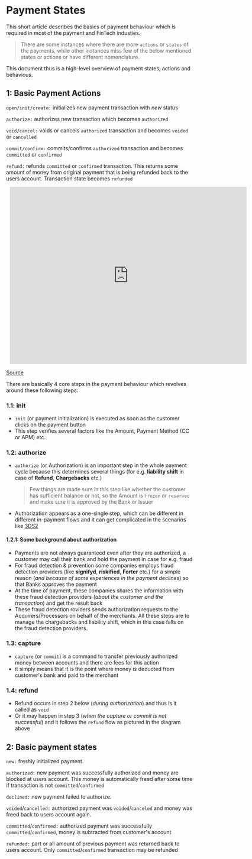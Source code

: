 # Payment States
This short article describes the basics of payment behaviour which is required in most of the payment and FinTech industies. 

>There are some instances where there are more `actions` or `states` of the payments, while other instances miss few of the below mentioned states or actions or have different nomenclature.

This document thus is a high-level overview of payment states, actions and behavious.

## 1: Basic Payment Actions

`open/init/create:` initializes new payment transaction with *new* status

`authorize:` authorizes new transaction which becomes `authorized`

`void/cancel:` voids or cancels `authorized` transaction and becomes `voided` or `cancelled`

`commit/confirm:` commits/confirms `authorized` transaction and becomes `committed` or `confirmed`

`refund:` refunds `committed` or `confirmed` transaction. This returns some amount of money from original payment that is being refunded back to the users account. Transaction state becomes `refunded`

<div style="width: 640px; height: 480px; margin: 10px; position: relative;"><iframe allowfullscreen frameborder="0" style="width:640px; height:480px" src="https://www.lucidchart.com/documents/embeddedchart/538ea242-7d41-4b2f-9f9a-e81b8eb080be" id="53b9bqHM5zuH"></iframe></div>

[Source](https://www.lucidchart.com/documents/edit/24a4c87c-c640-4c16-8de4-16fc00571ef8)

There are basically 4 core steps in the payment behaviour which revolves around these following steps:

### 1.1: init
- `init` (or payment initialization) is executed as soon as the customer clicks on the payment button
- This step verifies several factors like the Amount, Payment Method (CC or APM) etc.

### 1.2: authorize
- `authorize` (or Authorization) is an important step in the whole payment cycle because this determines several things (for e.g. **liability shift** in case of **Refund**, **Chargebacks** etc.)
  >Few things are made sure in this step like whether the customer has sufficient balance or not, so the Amount is `frozen` or `reserved` and  make sure it is approved by the Bank or Issuer
- Authorization appears as a one-single step, which can be different in different in-payment flows and it can get complicated in the scenarios like [3DS2](https://prashantnagle.github.io/3DS2/)

#### 1.2.1: Some background about authorization
- Payments are not always guaranteed even after they are authorized, a customer may call their bank and hold the payment in case for e.g. fraud
- For fraud detection & prevention some companies employs fraud detection providers (like **signifyd**, **riskified**, **Forter** etc.) for a simple reason (*and because of some experiences in the payment declines*) so that Banks approves the payment
- At the time of payment, these companies shares the information with these fraud detection providers (*about the customer and the transaction*) and get the result back
- These fraud detection roviders sends authorization requests to the Acquirers/Processors on behalf of the merchants. All these steps are to manage the chargebacks and liability shift, which in this case falls on the fraud detection providers. 

### 1.3: capture
- `capture` (or `commit`) is a command to transfer previously authorized money between accounts and there are fees for this action
- it simply means that it is the point where money is deducted from customer's bank and paid to the merchant

### 1.4: refund
- Refund occurs in step 2 below (*during authorization*) and thus is it called as `void`
- Or it may happen in step 3 (*when the capture or commit is not successful*) and it follows the `refund` flow as pictured in the diagram above

## 2: Basic payment states

`new:` freshly initialized payment.

`authorized:` new payment was successfully authorized and money are blocked at users account. This money is automatically freed after some time if transaction is not `committed`/`confirmed`

`declined:`  new payment failed to authorize.

`voided`/`cancelled:` authorized payment was `voided`/`canceled` and money was freed back to users account again.

`committed`/`confirmed:` authorized payment was successfully `committed`/`confirmed`, money is subtracted from customer's account

`refunded:` part or all amount of previous payment was returned back to users account. Only `committed`/`confirmed` transaction may be refunded
